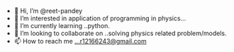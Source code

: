 - 👋 Hi, I’m @reet-pandey
- 👀 I’m interested in application of programming in physics...
- 🌱 I’m currently learning ..python.
- 💞️ I’m looking to collaborate on ..solving physics related problem/models.
- 📫 How to reach me ...r12166243@gmail.com

<!---
reet-pandey/reet-pandey is a ✨ special ✨ repository because its `README.md` (this file) appears on your GitHub profile.
You can click the Preview link to take a look at your changes.
--->
